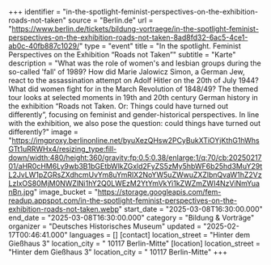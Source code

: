 +++
identifier = "in-the-spotlight-feminist-perspectives-on-the-exhibition-roads-not-taken"
source = "Berlin.de"
url = "https://www.berlin.de/tickets/bildung-vortraege/in-the-spotlight-feminist-perspectives-on-the-exhibition-roads-not-taken-8ad8fd32-6ac5-4ce1-ab0c-40fb887c1029/"
type = "event"
title = "In the spotlight. Feminist Perspectives on the Exhibition “Roads not Taken”"
subtitle = "Karte"
description = "What was the role of women's and lesbian groups during the so-called 'fall' of 1989? How did Marie Jalowicz Simon, a German Jew, react to the assassination attempt on Adolf Hitler on the 20th of July 1944? What did women fight for in the March Revolution of 1848/49? The themed tour looks at selected moments in 19th and 20th century German history in the exhibition “Roads not Taken. Or: Things could have turned out differently”, focusing on feminist and gender-historical perspectives. In line with the exhibition, we also pose the question: could things have turned out differently?"
image = "https://imgproxy.berlinonline.net/byuXezQHsw2PCyBukXTiOYjKthG1hWhsGTt1uRRWHx4/resizing_type:fill-down/width:480/height:360/gravity:fp:0.5:0.38/enlarge:1/q:70/cb:2025021701/aHR0cHM6Ly9wb3B1bGEtbWlkZGxld2FyZS5zMy5hbWF6b25hd3MuY29tL2JvLW1pZGRsZXdhcmUvYm8uYmRlX2NoYW5uZWwuZXZlbnQvaW1hZ2VzLzIxOS80MjM0NWZlNi1hY2Q0LWEzM2YtYmVkYi1kZWZmZWI4NzViNmYuanBn.jpg"
image_bucket = "https://storage.googleapis.com/fem-readup.appspot.com/in-the-spotlight-feminist-perspectives-on-the-exhibition-roads-not-taken.webp"
start_date = "2025-03-08T16:30:00.000"
end_date = "2025-03-08T16:30:00.000"
category = "Bildung & Vorträge"
organizer = "Deutsches Historisches Museum"
updated = "2025-02-17T00:46:41.000"
languages = []
[contact]
location_street = "Hinter dem Gießhaus 3"
location_city = " 10117 Berlin-Mitte"
[location]
location_street = "Hinter dem Gießhaus 3"
location_city = " 10117 Berlin-Mitte"
+++